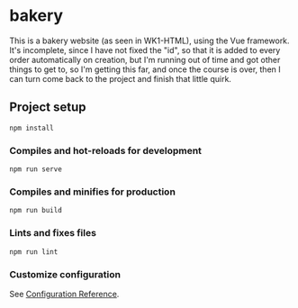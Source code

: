 # bakery

This is a bakery website (as seen in WK1-HTML), using the Vue framework. It's incomplete, since I have not fixed the "id", so that it is added to every order automatically on creation, but I'm running out of time and got other things to get to, so I'm getting this far, and once the course is over, then I can turn come back to the project and finish that little quirk.

## Project setup
```
npm install
```

### Compiles and hot-reloads for development
```
npm run serve
```

### Compiles and minifies for production
```
npm run build
```

### Lints and fixes files
```
npm run lint
```

### Customize configuration
See [Configuration Reference](https://cli.vuejs.org/config/).
